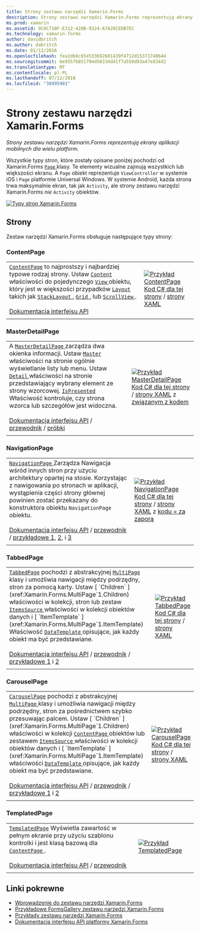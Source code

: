 ```yaml
---
title: Strony zestawu narzędzi Xamarin.Forms
description: Strony zestawu narzędzi Xamarin.Forms reprezentują ekrany aplikacji mobilnych dla wielu platform. W tym artykule wymieniono stron, które znajdują się w interfejsie Xamarin.Forms.
ms.prod: xamarin
ms.assetid: 9C8C710F-E312-420B-9324-A7A20CEDB7EC
ms.technology: xamarin-forms
author: davidbritch
ms.author: dabritch
ms.date: 01/12/2016
ms.openlocfilehash: fea1db6c65e533692601439f4712d15371740644
ms.sourcegitcommit: 6e955f6851794d58334d41f7a550d93a47e834d2
ms.translationtype: MT
ms.contentlocale: pl-PL
ms.lasthandoff: 07/12/2018
ms.locfileid: "38995901"
---
```

# <a name="xamarinforms-pages"></a>Strony zestawu narzędzi Xamarin.Forms

_Strony zestawu narzędzi Xamarin.Forms reprezentują ekrany aplikacji mobilnych dla wielu platform._

Wszystkie typy stron, które zostały opisane poniżej pochodzi od Xamarin.Forms [ `Page` ](xref:Xamarin.Forms.Page) klasy. Te elementy wizualne zajmują wszystkich lub większości ekranu. A `Page` obiekt reprezentuje `ViewController` w systemie iOS i `Page` platformie Universal Windows. W systemie Android, każda strona trwa maksymalnie ekran, tak jak `Activity`, ale strony zestawu narzędzi Xamarin.Forms *nie* `Activity` obiektów.

[ ![](pages-images/pages-sml.png "Typy stron Xamarin.Forms")](pages-images/pages.png#lightbox "typy stron zestawu narzędzi Xamarin.Forms")

## <a name="pages"></a>Strony

Zestaw narzędzi Xamarin.Forms obsługuje następujące typy strony:

<a name="contentPage" />

### <a name="contentpage"></a>ContentPage

|     |     |
| --- | --- |
| [`ContentPage`](xref:Xamarin.Forms.ContentPage) to najprostszy i najbardziej typowe rodzaj strony. Ustaw [ `Content` ](xref:Xamarin.Forms.ContentPage.Content) właściwości do pojedynczego [ `View` ](views.md) obiektu, który jest w większości przypadków [ `Layout` ](layouts.md) takich jak [ `StackLayout` ](layouts.md#stackLayout), [ `Grid` ](layouts.md#grid), lub [ `ScrollView` ](layouts.md#scrollView).<br /><br />[Dokumentacja interfejsu API](xref:Xamarin.Forms.ContentPage) | [![Przykład ContentPage](pages-images/ContentPage.png "przykład ContentPage")](pages-images/ContentPage-Large.png#lightbox "przykład ContentPage")<br />[Kod C# dla tej strony](https://github.com/xamarin/xamarin-forms-samples/blob/master/FormsGallery/FormsGallery/FormsGallery/CodeExamples/ContentPageDemoPage.cs) / [strony XAML](https://github.com/xamarin/xamarin-forms-samples/blob/master/FormsGallery/FormsGallery/FormsGallery/XamlExamples/ContentPageDemoPage.xaml) |
|     |     |

### <a name="masterdetailpage"></a>MasterDetailPage

|     |     |
| --- | --- |
| A [ `MasterDetailPage` ](xref:Xamarin.Forms.MasterDetailPage) zarządza dwa okienka informacji. Ustaw [ `Master` ](xref:Xamarin.Forms.MasterDetailPage.Master) właściwości na stronie ogólnie wyświetlanie listy lub menu. Ustaw [ `Detail` ](xref:Xamarin.Forms.MasterDetailPage.Detail) właściwości na stronie przedstawiający wybrany element ze strony wzorcowej. [ `IsPresented` ](xref:Xamarin.Forms.MasterDetailPage.IsPresented) Właściwość kontroluje, czy strona wzorca lub szczegółów jest widoczna.<br /><br />[Dokumentacja interfejsu API](xref:Xamarin.Forms.MasterDetailPage) / [przewodnik](~/xamarin-forms/app-fundamentals/navigation/master-detail-page.md) / [próbki](https://developer.xamarin.com/samples/xamarin-forms/Navigation/MasterDetailPage/) | [![Przykład MasterDetailPage](pages-images/MasterDetailPage.png "przykład MasterDetailPage")](pages-images/MasterDetailPage-Large.png#lightbox "przykład MasterDetailPage")<br />[Kod C# dla tej strony](https://github.com/xamarin/xamarin-forms-samples/blob/master/FormsGallery/FormsGallery/FormsGallery/CodeExamples/MasterDetailPageDemoPage.cs) / [strony XAML](https://github.com/xamarin/xamarin-forms-samples/blob/master/FormsGallery/FormsGallery/FormsGallery/XamlExamples/MasterDetailPageDemoPage.xaml) z [związanym z kodem](https://github.com/xamarin/xamarin-forms-samples/blob/master/FormsGallery/FormsGallery/FormsGallery/XamlExamples/MasterDetailPageDemoPage.xaml.cs) |
|     |     |

### <a name="navigationpage"></a>NavigationPage

|     |     |
| --- | --- |
| [ `NavigationPage` ](xref:Xamarin.Forms.NavigationPage) Zarządza Nawigacja wśród innych stron przy użyciu architektury opartej na stosie. Korzystając z nawigowania po stronach w aplikacji, wystąpienia części strony głównej powinien zostać przekazany do konstruktora obiektu `NavigationPage` obiektu.<br /><br />[Dokumentacja interfejsu API](xref:Xamarin.Forms.NavigationPage) / [przewodnik](~/xamarin-forms/app-fundamentals/navigation/hierarchical.md) / [przykładowe 1](https://developer.xamarin.com/samples/xamarin-forms/Navigation/Hierarchical/), [2](https://developer.xamarin.com/samples/xamarin-forms/Navigation/PassingData/), i [3](https://developer.xamarin.com/samples/xamarin-forms/Navigation/LoginFlow/)  | [![Przykład NavigationPage](pages-images/NavigationPage.png "przykład NavigationPage")](pages-images/NavigationPage-Large.png#lightbox "przykład NavigationPage")<br />[Kod C# dla tej strony](https://github.com/xamarin/xamarin-forms-samples/blob/master/FormsGallery/FormsGallery/FormsGallery/CodeExamples/NavigationPageDemoPage.cs) / [strony XAML](https://github.com/xamarin/xamarin-forms-samples/blob/master/FormsGallery/FormsGallery/FormsGallery/XamlExamples/NavigationPageDemoPage.xaml) z [kodu = za zaporą](https://github.com/xamarin/xamarin-forms-samples/blob/master/FormsGallery/FormsGallery/FormsGallery/XamlExamples/NavigationPageDemoPage.xaml.cs) |
|     |     |

### <a name="tabbedpage"></a>TabbedPage

|     |     |
| --- | --- |
| [`TabbedPage`](xref:Xamarin.Forms.TabbedPage) pochodzi z abstrakcyjnej [ `MultiPage` ](xref:Xamarin.Forms.MultiPage`1) klasy i umożliwia nawigacji między podrzędny, stron za pomocą karty. Ustaw [ `Children` ](xref:Xamarin.Forms.MultiPage`1.Children) właściwości w kolekcji, stron lub zestaw [ `ItemsSource` ](xref:Xamarin.Forms.MultiPage`1.ItemsSource) właściwości w kolekcji obiektów danych i [ `ItemTemplate` ](xref:Xamarin.Forms.MultiPage`1.ItemTemplate) Właściwość [ `DataTemplate` ](xref:Xamarin.Forms.DataTemplate) opisujące, jak każdy obiekt ma być przedstawiane.<br /><br />[Dokumentacja interfejsu API](xref:Xamarin.Forms.TabbedPage) / [przewodnik](~/xamarin-forms/app-fundamentals/navigation/tabbed-page.md) / [przykładowe 1](https://developer.xamarin.com/samples/xamarin-forms/Navigation/TabbedPage/) i [2](https://developer.xamarin.com/samples/xamarin-forms/Navigation/TabbedPageWithNavigationPage) | [![Przykład TabbedPage](pages-images/TabbedPage.png "przykład TabbedPage")](pages-images/TabbedPage-Large.png#lightbox "przykład TabbedPage")<br />[Kod C# dla tej strony](https://github.com/xamarin/xamarin-forms-samples/blob/master/FormsGallery/FormsGallery/FormsGallery/CodeExamples/TabbedPageDemoPage.cs) / [strony XAML](https://github.com/xamarin/xamarin-forms-samples/blob/master/FormsGallery/FormsGallery/FormsGallery/XamlExamples/TabbedPageDemoPage.xaml) |
|     |     |

### <a name="carouselpage"></a>CarouselPage

|     |     |
| --- | --- |
| [`CarouselPage`](xref:Xamarin.Forms.CarouselPage) pochodzi z abstrakcyjnej [ `MultiPage` ](xref:Xamarin.Forms.MultiPage`1) klasy i umożliwia nawigacji między podrzędny, stron za pośrednictwem szybko przesuwając palcem. Ustaw [ `Children` ](xref:Xamarin.Forms.MultiPage`1.Children) właściwości w kolekcji [ `ContentPage` ](#contentPage) obiektów lub zestawem [ `ItemsSource` ](xref:Xamarin.Forms.MultiPage`1.ItemsSource) właściwości w kolekcji obiektów danych i [ `ItemTemplate` ](xref:Xamarin.Forms.MultiPage`1.ItemTemplate) właściwości [ `DataTemplate` ](xref:Xamarin.Forms.DataTemplate) opisujące, jak każdy obiekt ma być przedstawiane.<br /><br />[Dokumentacja interfejsu API](xref:Xamarin.Forms.CarouselPage) / [przewodnik](~/xamarin-forms/app-fundamentals/navigation/carousel-page.md) / [przykładowe 1](https://developer.xamarin.com/samples/xamarin-forms/Navigation/CarouselPage/) i [2](https://developer.xamarin.com/samples/xamarin-forms/Navigation/CarouselPageTemplate/) | [![Przykład CarouselPage](pages-images/CarouselPage.png "przykład CarouselPage")](pages-images/CarouselPage-Large.png#lightbox "przykład CarouselPage")<br />[Kod C# dla tej strony](https://github.com/xamarin/xamarin-forms-samples/blob/master/FormsGallery/FormsGallery/FormsGallery/CodeExamples/CarouselPageDemoPage.cs) / [strony XAML](https://github.com/xamarin/xamarin-forms-samples/blob/master/FormsGallery/FormsGallery/FormsGallery/XamlExamples/CarouselPageDemoPage.xaml) |
|     |     |

### <a name="templatedpage"></a>TemplatedPage

|     |     |
| --- | --- |
| [`TemplatedPage`](xref:Xamarin.Forms.TemplatedPage) Wyświetla zawartość w pełnym ekranie przy użyciu szablonu kontrolki i jest klasą bazową dla [ `ContentPage` ](#contentPage).<br /><br />[Dokumentacja interfejsu API](xref:Xamarin.Forms.TemplatedPage) / [przewodnik](~/xamarin-forms/app-fundamentals/templates/control-templates/index.md) | [![Przykład TemplatedPage](pages-images/TemplatedPage.png "przykład TemplatedPage")](pages-images/TemplatedPage.png "przykład TemplatedPage") |
|     |     |

## <a name="related-links"></a>Linki pokrewne

- [Wprowadzenie do zestawu narzędzi Xamarin.Forms](~/xamarin-forms/get-started/introduction-to-xamarin-forms.md)
- [Przykładowe FormsGallery zestawu narzędzi Xamarin.Forms](https://developer.xamarin.com/samples/FormsGallery/)
- [Przykłady zestawu narzędzi Xamarin.Forms](https://developer.xamarin.com/samples/xamarin-forms/all/)
- [Dokumentacja interfejsu API platformy Xamarin.Forms](https://docs.microsoft.com/dotnet/api/xamarin.forms?view=xamarin-forms)
